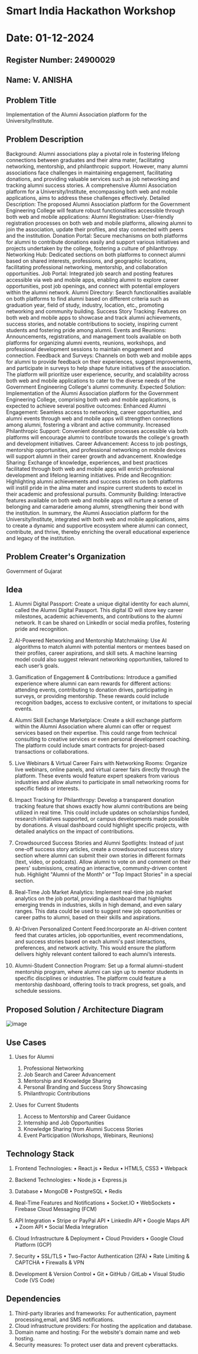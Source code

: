 # Smart India Hackathon Workshop
# Date: 01-12-2024
## Register Number: 24900029
## Name: V. ANISHA
## Problem Title
Implementation of the Alumni Association platform for the University/Institute.
## Problem Description
Background: Alumni associations play a pivotal role in fostering lifelong connections between graduates and their alma mater, facilitating networking, mentorship, and philanthropic support. However, many alumni associations face challenges in maintaining engagement, facilitating donations, and providing valuable services such as job networking and tracking alumni success stories. A comprehensive Alumni Association platform for a University/Institute, encompassing both web and mobile applications, aims to address these challenges effectively. Detailed Description: The proposed Alumni Association platform for the Government Engineering College will feature robust functionalities accessible through both web and mobile applications: Alumni Registration: User-friendly registration processes on both web and mobile platforms, allowing alumni to join the association, update their profiles, and stay connected with peers and the institution. Donation Portal: Secure mechanisms on both platforms for alumni to contribute donations easily and support various initiatives and projects undertaken by the college, fostering a culture of philanthropy. Networking Hub: Dedicated sections on both platforms to connect alumni based on shared interests, professions, and geographic locations, facilitating professional networking, mentorship, and collaboration opportunities. Job Portal: Integrated job search and posting features accessible via web and mobile apps, enabling alumni to explore career opportunities, post job openings, and connect with potential employers within the alumni network. Alumni Directory: Search functionalities available on both platforms to find alumni based on different criteria such as graduation year, field of study, industry, location, etc., promoting networking and community building. Success Story Tracking: Features on both web and mobile apps to showcase and track alumni achievements, success stories, and notable contributions to society, inspiring current students and fostering pride among alumni. Events and Reunions: Announcements, registrations, and management tools available on both platforms for organizing alumni events, reunions, workshops, and professional development sessions to maintain engagement and connection. Feedback and Surveys: Channels on both web and mobile apps for alumni to provide feedback on their experiences, suggest improvements, and participate in surveys to help shape future initiatives of the association. The platform will prioritize user experience, security, and scalability across both web and mobile applications to cater to the diverse needs of the Government Engineering College's alumni community. Expected Solution: Implementation of the Alumni Association platform for the Government Engineering College, comprising both web and mobile applications, is expected to achieve several positive outcomes: Enhanced Alumni Engagement: Seamless access to networking, career opportunities, and alumni events through web and mobile apps will strengthen connections among alumni, fostering a vibrant and active community. Increased Philanthropic Support: Convenient donation processes accessible via both platforms will encourage alumni to contribute towards the college's growth and development initiatives. Career Advancement: Access to job postings, mentorship opportunities, and professional networking on mobile devices will support alumni in their career growth and advancement. Knowledge Sharing: Exchange of knowledge, experiences, and best practices facilitated through both web and mobile apps will enrich professional development and lifelong learning initiatives. Pride and Recognition: Highlighting alumni achievements and success stories on both platforms will instill pride in the alma mater and inspire current students to excel in their academic and professional pursuits. Community Building: Interactive features available on both web and mobile apps will nurture a sense of belonging and camaraderie among alumni, strengthening their bond with the institution. In summary, the Alumni Association platform for the University/Institute, integrated with both web and mobile applications, aims to create a dynamic and supportive ecosystem where alumni can connect, contribute, and thrive, thereby enriching the overall educational experience and legacy of the institution.
## Problem Creater's Organization
Government of Gujarat

## Idea
1. Alumni Digital Passport: Create a unique digital identity for each alumni, called the Alumni Digital Passport. This digital ID will store key career milestones, academic achievements, and contributions to the alumni network. It can be shared on LinkedIn or social media profiles, fostering pride and recognition.

2. AI-Powered Networking and Mentorship Matchmaking: Use AI algorithms to match alumni with potential mentors or mentees based on their profiles, career aspirations, and skill sets. A machine learning model could also suggest relevant networking opportunities, tailored to each user’s goals.

3. Gamification of Engagement & Contributions: Introduce a gamified experience where alumni can earn rewards for different actions: attending events, contributing to donation drives, participating in surveys, or providing mentorship. These rewards could include recognition badges, access to exclusive content, or invitations to special events.

4. Alumni Skill Exchange Marketplace: Create a skill exchange platform within the Alumni Association where alumni can offer or request services based on their expertise. This could range from technical consulting to creative services or even personal development coaching. The platform could include smart contracts for project-based transactions or collaborations.

5. Live Webinars & Virtual Career Fairs with Networking Rooms: Organize live webinars, online panels, and virtual career fairs directly through the platform. These events would feature expert speakers from various industries and allow alumni to participate in small networking rooms for specific fields or interests.

6. Impact Tracking for Philanthropy: Develop a transparent donation tracking feature that shows exactly how alumni contributions are being utilized in real time. This could include updates on scholarships funded, research initiatives supported, or campus developments made possible by donations. A visual dashboard could highlight specific projects, with detailed analytics on the impact of contributions.

7. Crowdsourced Success Stories and Alumni Spotlights: Instead of just one-off success story articles, create a crowdsourced success story section where alumni can submit their own stories in different formats (text, video, or podcasts). Allow alumni to vote on and comment on their peers' submissions, creating an interactive, community-driven content hub. Highlight "Alumni of the Month" or "Top Impact Stories" in a special section.

8. Real-Time Job Market Analytics: Implement real-time job market analytics on the job portal, providing a dashboard that highlights emerging trends in industries, skills in high demand, and even salary ranges. This data could be used to suggest new job opportunities or career paths to alumni, based on their skills and aspirations.

9. AI-Driven Personalized Content Feed:Incorporate an AI-driven content feed that curates articles, job opportunities, event recommendations, and success stories based on each alumni's past interactions, preferences, and network activity. This would ensure the platform delivers highly relevant content tailored to each alumni’s interests.

10. Alumni-Student Connection Program: Set up a formal alumni-student mentorship program, where alumni can sign up to mentor students in specific disciplines or industries. The platform could feature a mentorship dashboard, offering tools to track progress, set goals, and schedule sessions.

## Proposed Solution / Architecture Diagram
![image](https://github.com/user-attachments/assets/fbaea7c0-7b56-4297-88d1-d003b4451994)

## Use Cases

1. Uses for Alumni
    1.	Professional Networking
    2.	Job Search and Career Advancement
    3.	Mentorship and Knowledge Sharing
    4.	Personal Branding and Success Story Showcasing
    5.	Philanthropic Contributions

2. Uses for Current Students
    1.	Access to Mentorship and Career Guidance
    2.	Internship and Job Opportunities
    3.	Knowledge Sharing from Alumni Success Stories
    4.	Event Participation (Workshops, Webinars, Reunions)


## Technology Stack


1. Frontend Technologies:
    •	React.js
    •	Redux
    •	HTML5, CSS3
    •	Webpack
2. Backend Technologies:
    •	Node.js
    •	Express.js
3. Database
    •	MongoDB
    •	PostgreSQL 
    •	Redis
4. Real-Time Features and Notifications
    •	Socket.IO 
    •	WebSockets
    •	Firebase Cloud Messaging (FCM)
5. API Integration
    •	Stripe or PayPal API
    •	LinkedIn API
    •	Google Maps API
    •	Zoom API
    •	Social Media Integration
6. Cloud Infrastructure & Deployment
    •	Cloud Providers
    •	Google Cloud Platform (GCP)

7. Security
    •	SSL/TLS
    •	Two-Factor Authentication (2FA)
    •	Rate Limiting & CAPTCHA
    •	Firewalls & VPN
8. Development & Version Control
    •	Git
    •	GitHub / GitLab
    •	Visual Studio Code (VS Code)

## Dependencies

 1. Third-party libraries and frameworks: For authentication, payment processing,email, and SMS notifications.
 2. Cloud infrastructure providers: For hosting the application and database.
 3. Domain name and hosting: For the website's domain name and web hosting.
 4. Security measures: To protect user data and prevent cyberattacks.
